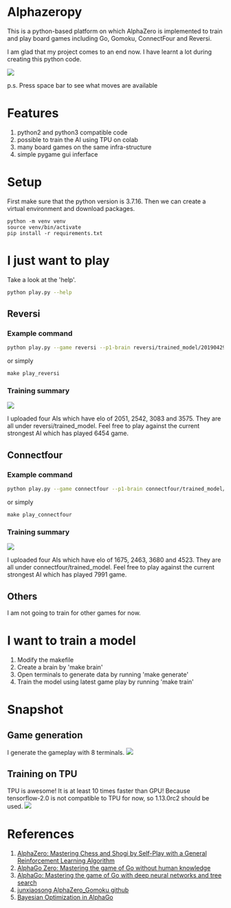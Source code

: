 # Alphazeropy
This is a python-based platform on which AlphaZero is implemented to train and play board games including Go, Gomoku, ConnectFour and Reversi.

I am glad that my project comes to an end now. I have learnt a lot during creating this python code.

![](connectfour/figs/snap_connectfour.png)

p.s. Press space bar to see what moves are available

# Features
1. python2 and python3 compatible code
1. possible to train the AI using TPU on colab
1. many board games on the same infra-structure
1. simple pygame gui inferface

# Setup
First make sure that the python version is 3.7.16.
Then we can create a virtual environment and download packages.
```
python -m venv venv
source venv/bin/activate
pip install -r requirements.txt
```

# I just want to play

Take a look at the 'help'.

```bash
python play.py --help
```

## Reversi

### Example command
```bash
python play.py --game reversi --p1-brain reversi/trained_model/201904290601_reversi_board_8_8_res_blocks_10_filters_48
```
or simply
```
make play_reversi
```

### Training summary
![](reversi/figs/elo_vs_game.png)

I uploaded four AIs which have elo of 2051, 2542, 3083 and 3575.
They are all under reversi/trained_model.
Feel free to play against the current strongest AI which has played 6454 game.

## Connectfour

### Example command
```bash
python play.py --game connectfour --p1-brain connectfour/trained_model/201907252139_connectfour_n_in_row_4_board_6_7_res_blocks_10_filters_48
```
or simply
```
make play_connectfour
```

### Training summary
![](connectfour/figs/elo_vs_game.png)

I uploaded four AIs which have elo of 1675, 2463, 3680 and 4523.
They are all under connectfour/trained_model.
Feel free to play against the current strongest AI which has played 7991 game.

## Others
I am not going to train for other games for now.

# I want to train a model
1. Modify the makefile
1. Create a brain by 'make brain'
1. Open terminals to generate data by running 'make generate'
1. Train the model using latest game play by running 'make train'

# Snapshot

## Game generation
I generate the gameplay with 8 terminals.
![](reversi/figs/snap_selfplaying.png)

## Training on TPU
TPU is awesome! It is at least 10 times faster than GPU!
Because tensorflow-2.0 is not compatible to TPU for now, so 1.13.0rc2 should be used.
![](reversi/figs/snap_finaltraining.png)

# References
1. [AlphaZero: Mastering Chess and Shogi by Self-Play with a General Reinforcement Learning Algorithm](https://arxiv.org/abs/1712.01815)
1. [AlphaGo Zero: Mastering the game of Go without human knowledge](https://www.nature.com/articles/nature24270.epdf?author_access_token=VJXbVjaSHxFoctQQ4p2k4tRgN0jAjWel9jnR3ZoTv0PVW4gB86EEpGqTRDtpIz-2rmo8-KG06gqVobU5NSCFeHILHcVFUeMsbvwS-lxjqQGg98faovwjxeTUgZAUMnRQ)
1. [AlphaGo: Mastering the game of Go with deep neural networks and tree search](https://storage.googleapis.com/deepmind-media/alphago/AlphaGoNaturePaper.pdf)
1. [junxiaosong AlphaZero_Gomoku github](https://github.com/junxiaosong/AlphaZero_Gomoku/)
1. [Bayesian Optimization in AlphaGo](https://arxiv.org/abs/1812.06855)

